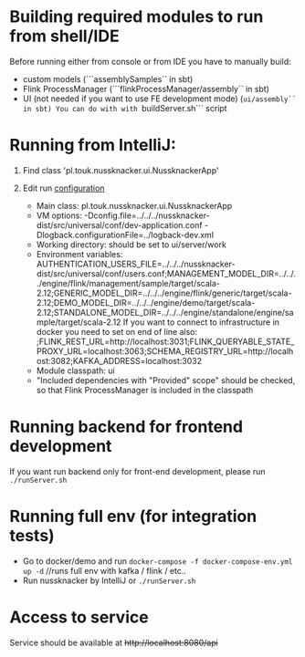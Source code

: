 # Building required modules to run from shell/IDE

Before running either from console or from IDE you have to manually build:
- custom models (```assemblySamples`` in sbt)
- Flink ProcessManager (```flinkProcessManager/assembly`` in sbt)
- UI (not needed if you want to use FE development mode) (```ui/assembly`` in sbt)
You can do with with ```buildServer.sh``` script

# Running from IntelliJ:
1. Find class 'pl.touk.nussknacker.ui.NussknackerApp'
2. Edit run [configuration](https://www.jetbrains.com/help/idea/run-debug-configurations.html)

    * Main class:         pl.touk.nussknacker.ui.NussknackerApp
    * VM options:         -Dconfig.file=../../../nussknacker-dist/src/universal/conf/dev-application.conf -Dlogback.configurationFile=../logback-dev.xml
    * Working directory:  should be set to ui/server/work
    * Environment variables: 
AUTHENTICATION_USERS_FILE=../../../nussknacker-dist/src/universal/conf/users.conf;MANAGEMENT_MODEL_DIR=../../../engine/flink/management/sample/target/scala-2.12;GENERIC_MODEL_DIR=../../../engine/flink/generic/target/scala-2.12;DEMO_MODEL_DIR=../../../engine/demo/target/scala-2.12;STANDALONE_MODEL_DIR=../../../engine/standalone/engine/sample/target/scala-2.12
If you want to connect to infrastructure in docker you need to set on end of line also:
;FLINK_REST_URL=http://localhost:3031;FLINK_QUERYABLE_STATE_PROXY_URL=localhost:3063;SCHEMA_REGISTRY_URL=http://localhost:3082;KAFKA_ADDRESS=localhost:3032
    * Module classpath:   ui 
    * "Included dependencies with "Provided" scope" should be checked, so that Flink ProcessManager is included in the classpath

# Running backend for frontend development
If you want run backend only for front-end development, please run `./runServer.sh`

# Running full env (for integration tests)
* Go to docker/demo and run `docker-compose -f docker-compose-env.yml up -d` //runs full env with kafka / flink / etc..
* Run nussknacker by IntelliJ or `./runServer.sh`
 
# Access to service
 Service should be available at ~~http://localhost:8080/api~~